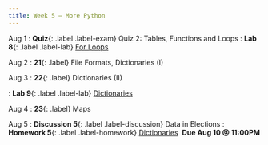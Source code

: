 ```yaml
---
title: Week 5 — More Python
---
```


Aug 1
: **Quiz**{: .label .label-exam} Quiz 2: Tables, Functions and Loops
: **Lab 8**{: .label .label-lab} [For Loops](#)

Aug 2
: **21**{: .label} File Formats, Dictionaries (I)
  <!--: [Slides](#) &#8226; [Code](#)-->

Aug 3
: **22**{: .label} Dictionaries (II)
  <!--: [Slides](#) &#8226; [Code](#)-->
: **Lab 9**{: .label .label-lab} [Dictionaries](#)

Aug 4
: **23**{: .label} Maps
  <!--: [Slides](#) &#8226; [Code](#)-->

Aug 5
: **Discussion 5**{: .label .label-discussion} Data in Elections
: **Homework 5**{: .label .label-homework} [Dictionaries](#) &nbsp;**Due Aug 10 @ 11:00PM**
